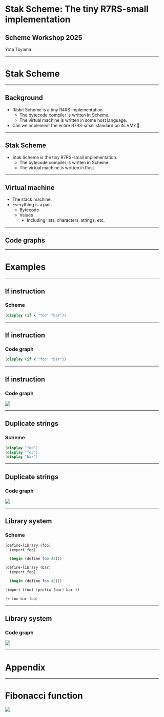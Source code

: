 # Stak Scheme: The tiny R7RS-small implementation

## Scheme Workshop 2025

Yota Toyama

---

# Stak Scheme

---

## Background

- Ribbit Scheme is a tiny R4RS implementation.
  - The bytecode compiler is written in Scheme.
  - The virtual machine is written in some host language.
- Can we implement the entire R7RS-small standard on its VM? 🤔

---

## Stak Scheme

- Stak Scheme is the tiny R7RS-small implementation.
  - The bytecode compiler is written in Scheme.
  - The virtual machine is written in Rust.

---

## Virtual machine

- The stack machine.
- Everything is a pair.
  - Bytecode
  - Values
    - Including lists, characters, strings, etc.

---

## Code graphs

---

# Examples

---

## If instruction

### Scheme

```scheme
(display (if x "foo" "bar"))
```

---

## If instruction

### Code graph

```scheme
(display (if x "foo" "bar"))
```

---

## If instruction

### Code graph

![](./if-instruction.svg)

---

## Duplicate strings

### Scheme

```scheme
(display "foo")
(display "foo")
(display "bar")
```

---

## Duplicate strings

### Code graph

![](./duplicate-strings.svg)

---

## Library system

### Scheme

```scheme
(define-library (foo)
  (export foo)

  (begin (define foo 42)))

(define-library (bar)
  (export foo)

  (begin (define foo 42)))

(import (foo) (prefix (bar) bar-))

(+ foo bar-foo)
```

---

## Library system

### Code graph

![](./fibonacci.svg)

---

# Appendix

---

# Fibonacci function

![](./fibonacci.svg)
